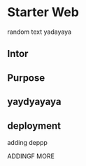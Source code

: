 # Starter Web

random text yadayaya
## Intor

## Purpose

## yaydyayaya


## deployment

adding deppp




ADDINGF MORE